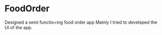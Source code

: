 # FoodOrder
Designed a semi functio=ing food order app
Mainly I tried to develeped the UI of the app.
